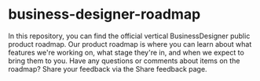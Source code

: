 # business-designer-roadmap
In this repository, you can find the official vertical BusinessDesigner public product roadmap. Our product roadmap is where you can learn about what features we're working on, what stage they're in, and when we expect to bring them to you. Have any questions or comments about items on the roadmap? Share your feedback via the Share feedback page.
